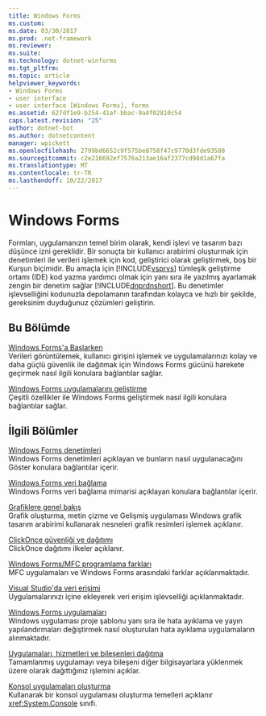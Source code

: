 ```yaml
---
title: Windows Forms
ms.custom: 
ms.date: 03/30/2017
ms.prod: .net-framework
ms.reviewer: 
ms.suite: 
ms.technology: dotnet-winforms
ms.tgt_pltfrm: 
ms.topic: article
helpviewer_keywords:
- Windows Forms
- user interface
- user interface [Windows Forms], forms
ms.assetid: 627df1e9-b254-41af-bbac-9a4f02810c54
caps.latest.revision: "25"
author: dotnet-bot
ms.author: dotnetcontent
manager: wpickett
ms.openlocfilehash: 2799bd6652c9f575be8758f47c9770d3fde93580
ms.sourcegitcommit: c2e216692ef7576a213ae16af2377cd98d1a67fa
ms.translationtype: MT
ms.contentlocale: tr-TR
ms.lasthandoff: 10/22/2017
---
```

# <a name="windows-forms"></a>Windows Forms
Formları, uygulamanızın temel birim olarak, kendi işlevi ve tasarım bazı düşünce izni gereklidir. Bir sonuçta bir kullanıcı arabirimi oluşturmak için denetimleri ile verileri işlemek için kod, geliştirici olarak geliştirmek, boş bir Kurşun biçimidir. Bu amaçla için [!INCLUDE[vsprvs](../../../includes/vsprvs-md.md)] tümleşik geliştirme ortamı (IDE) kod yazma yardımcı olmak için yanı sıra ile yazılmış ayarlamak zengin bir denetim sağlar [!INCLUDE[dnprdnshort](../../../includes/dnprdnshort-md.md)]. Bu denetimler işlevselliğini kodunuzla depolamanın tarafından kolayca ve hızlı bir şekilde, gereksinim duyduğunuz çözümleri geliştirin.  
  
## <a name="in-this-section"></a>Bu Bölümde  
 [Windows Forms'a Başlarken](../../../docs/framework/winforms/getting-started-with-windows-forms.md)  
 Verileri görüntülemek, kullanıcı girişini işlemek ve uygulamalarınızı kolay ve daha güçlü güvenlik ile dağıtmak için Windows Forms gücünü harekete geçirmek nasıl ilgili konulara bağlantılar sağlar.  
  
 [Windows Forms uygulamalarını geliştirme](../../../docs/framework/winforms/advanced/index.md)  
 Çeşitli özellikler ile Windows Forms geliştirmek nasıl ilgili konulara bağlantılar sağlar.  
  
## <a name="related-sections"></a>İlgili Bölümler  
 [Windows Forms denetimleri](../../../docs/framework/winforms/controls/index.md)  
 Windows Forms denetimleri açıklayan ve bunların nasıl uygulanacağını Göster konulara bağlantılar içerir.  
  
 [Windows Forms veri bağlama](../../../docs/framework/winforms/windows-forms-data-binding.md)  
 Windows Forms veri bağlama mimarisi açıklayan konulara bağlantılar içerir.  
  
 [Grafiklere genel bakış](../../../docs/framework/winforms/advanced/graphics-overview-windows-forms.md)  
 Grafik oluşturma, metin çizme ve Gelişmiş uygulaması Windows grafik tasarım arabirimi kullanarak nesneleri grafik resimleri işlemek açıklanır.  
  
 [ClickOnce güvenliği ve dağıtımı](/visualstudio/deployment/clickonce-security-and-deployment)  
 ClickOnce dağıtımı ilkeler açıklanır.  
  
 [Windows Forms/MFC programlama farkları](/cpp/dotnet/windows-forms-mfc-programming-differences)  
 MFC uygulamaları ve Windows Forms arasındaki farklar açıklanmaktadır.  
  
 [Visual Studio'da veri erişimi](/visualstudio/data-tools/accessing-data-in-visual-studio)  
 Uygulamalarınızı içine ekleyerek veri erişim işlevselliği açıklanmaktadır.  
  
 [Windows Forms uygulamaları](/visualstudio/debugger/debugging-preparation-windows-forms-applications)  
 Windows uygulaması proje şablonu yanı sıra ile hata ayıklama ve yayın yapılandırmaları değiştirmek nasıl oluşturulan hata ayıklama uygulamaların alınmaktadır.  
  
 [Uygulamaları, hizmetleri ve bileşenleri dağıtma](https://msdn.microsoft.com/library/wtzawcsz)  
 Tamamlanmış uygulamayı veya bileşeni diğer bilgisayarlara yüklenmek üzere olarak dağıttığınız işlemini açıklar.  
  
 [Konsol uygulamaları oluşturma](../../../docs/standard/building-console-apps.md)  
 Kullanarak bir konsol uygulaması oluşturma temelleri açıklanır <xref:System.Console> sınıfı.
